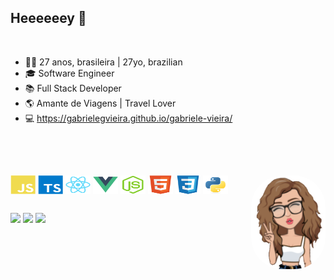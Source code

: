 ## Heeeeeey 👋

<br>

- 🦸‍♀️ 27 anos, brasileira | 27yo, brazilian
- 🎓 Software Engineer
- 📚 Full Stack Developer
- 🌎 Amante de Viagens | Travel Lover
- 💻 https://gabrielegvieira.github.io/gabriele-vieira/


<br>

##

<!-- <div align="center">
  <a href="https://github.com/GabrieleGVieira">
<!--   <img height="160em" src="https://github-readme-stats.vercel.app/api?username=GabrieleGVieira&show_icons=true&theme=dracula&include_all_commits=true&count_private=true"/> -->
<!--   <img height="160em" src="https://github-readme-stats.vercel.app/api/top-langs/?username=GabrieleGVieira&layout=compact&langs_count=7&theme=dracula"/> -->
</div>
<div style="display: inline_block"><br>
  <img align="center" alt="Gabi-Js" height="30" width="40" src="https://raw.githubusercontent.com/devicons/devicon/master/icons/javascript/javascript-plain.svg">
  <img align="center" alt="Gabi-Ts" height="30" width="40" src="https://raw.githubusercontent.com/devicons/devicon/master/icons/typescript/typescript-plain.svg">
  <img align="center" alt="Gabi-React" height="30" width="40" src="https://raw.githubusercontent.com/devicons/devicon/master/icons/react/react-original.svg">
  <img align="center" alt="Gabi-Vue" height="30" width="40" src="https://raw.githubusercontent.com/devicons/devicon/master/icons/vuejs/vuejs-original.svg">
  <img align="center" alt="Gabi-Node" height="30" width="40" src="https://raw.githubusercontent.com/devicons/devicon/master/icons/nodejs/nodejs-original.svg">
  <img align="center" alt="Gabi-HTML" height="30" width="40" src="https://raw.githubusercontent.com/devicons/devicon/master/icons/html5/html5-original.svg">
  <img align="center" alt="Gabi-CSS" height="30" width="40" src="https://raw.githubusercontent.com/devicons/devicon/master/icons/css3/css3-original.svg">
  <img align="center" alt="Gabi-Python" height="30" width="40" src="https://raw.githubusercontent.com/devicons/devicon/master/icons/python/python-original.svg">
  <img align="right" alt="Gabi-pic" height="150" style="border-radius:50px;" src="https://github.com/GabrieleGVieira/GabrieleGVieira/blob/main/logo.png">
</div>
  
   ##
 
<div> 
  <a href="https://instagram.com/_gabrieleviieira" target="_blank"><img src="https://img.shields.io/badge/-Instagram-%23E4405F?style=for-the-badge&logo=instagram&logoColor=white" target="_blank"></a>
  <a href = "mailto:gabrielevieira011@gmail.com"><img src="https://img.shields.io/badge/Gmail-D14836?style=for-the-badge&logo=gmail&logoColor=white" target="_blank"></a>
  <a href="https://www.linkedin.com/in/gabrielevieira/" target="_blank"><img src="https://img.shields.io/badge/-LinkedIn-%230077B5?style=for-the-badge&logo=linkedin&logoColor=white" target="_blank"></a> 
</div>
